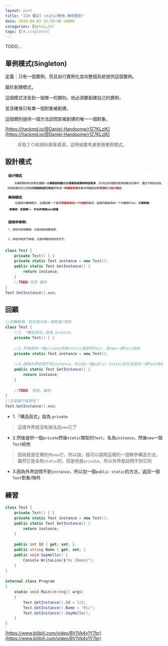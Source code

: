 ```yaml
---
layout: post
title: "[C# 筆記] static應用-單例類別"
date: 2010-04-03 23:59:00 +0800
categories: [Notes,C#]
tags: [C#,singleton]
---
```


TODO...

## 單例模式(Singleton)
定義：只有一個實例，而且自行實例化並向整個系統提供這個實例。        

屬於創建模式，      

這個模式涉及到一個單一的類別，他必須要創建自己的實例，      

並且確保只有單一個對象被創建。      

這個類別提供一個方法訪問其被創建的唯一一個對象。        

[https://hackmd.io/@Daniel-Handsome/r1Z7KLzlK](https://hackmd.io/@Daniel-Handsome/r1Z7KLzlK)

> 存取ＩＯ和資料庫等資源，這時候要考慮使用單例模式。

## 設計模式

![](/assets/img/post/singleton-1.png)

```c#
class Test {
    private Test() { }
    private static Test instance = new Test();
    public static Test GetInstance() {
        return instance;
    }
    //TODO:信息 屬性
}
Test.GetInstance().xxx;
```

## 回顧

```c#
//非靜態類，但全局只有一個對象/物件
class Test {
    //1.「構造函式」設為 private
    private Test() { } 

    //2.然後提供一個private然後static類型的Test，並new一個Test給他
    private static Test instance = new Test(); 

    //3.因為外界訪問不到instance，所以加一個public static的方法返回一個Test對象/物件
    public static Test GetInstance() {
        return instance;
    }

    //TODO: 信息、屬性
}
//怎麼進行使用呢？
Test.GetInstance().xxx;
```

- 1.「構造函式」設為 `private`      
> 這樣外界就沒有辦法去`new`它了

- 2.然後提供一個`private`然後`static`類型的`Test`，名為`instance`，然後`new`一個`Test`給他      
> 因為我是在類別內`new`它，所以說，我可以調用這樣的一個無參構造方法。    
> 雖然它是全局`static`的，但是他是`private`，所以外界是訪問不到它的 

- 3.因為外界訪問不到`instance`，所以加一個`public static`的方法，返回一個`Test`對象/物件


## 練習

```c#
class Test {
    private Test() { }
    private static Test instance = new Test();
    public static Test GetInstance() {
        return instance;
    }

    public int Id { get; set; }
    public string Name { get; set; }
    public void SayHello() {
        Console.WriteLine($"Hi {Name}");
    }
}

internal class Program
{
    static void Main(string[] args)
    {
        Test.GetInstance().Id = 123;
        Test.GetInstance().Name = "Rii";
        Test.GetInstance().SayHello();
    }
}
```

[https://www.bilibili.com/video/BV1Vk4y1Y7br](https://www.bilibili.com/video/BV1Vk4y1Y7br)